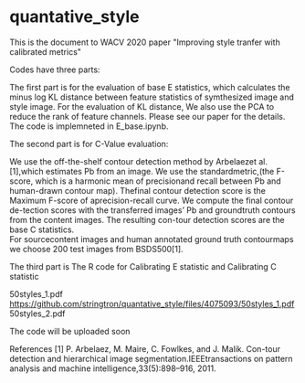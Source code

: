 # quantative_style

This is the document to WACV 2020 paper "Improving style tranfer with calibrated metrics"

Codes have three parts:


The first part is for the evaluation of base E statistics, which calculates the minus log KL distance between feature statistics of symthesized image and style image. For the evaluation of KL distance, We also use the PCA to reduce the rank
of feature channels. Please see our paper for the details. 
The code is implemneted in E_base.ipynb.


The second part is for C-Value evaluation:

We use the off-the-shelf contour detection method by Arbelaezet al. [1],which estimates Pb from an image.   We use the standardmetric,(the F-score, which is a harmonic mean of precisionand recall between Pb and human-drawn contour map). Thefinal contour detection score is the Maximum F-score of aprecision-recall curve.   We  compute  the  final  contour  de-tection scores with the transferred images’ Pb and groundtruth contours from the content images.  The resulting con-tour detection scores are the base C statistics.  
For sourcecontent images and human annotated ground truth contourmaps we choose 200 test images from BSDS500[1].


The third part is The R code for Calibrating E statistic and Calibrating C statistic



50styles_1.pdf https://github.com/stringtron/quantative_style/files/4075093/50styles_1.pdf
50styles_2.pdf

The code will be uploaded soon




References
[1]  P.  Arbelaez,  M.  Maire,  C.  Fowlkes,  and  J.  Malik.    Con-tour detection and hierarchical image segmentation.IEEEtransactions  on  pattern  analysis  and  machine  intelligence,33(5):898–916, 2011.


